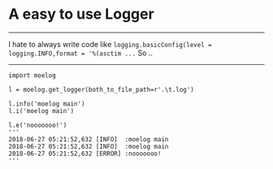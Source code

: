 # A easy to use Logger

---

I hate to always write code like `logging.basicConfig(level = logging.INFO,format = '%(asctim ...`
So ..

---

    import moelog

    l = moelog.get_logger(both_to_file_path=r'.\t.log')

    l.info('moelog main')
    l.i('moelog main')

    l.e('nooooooo!')
    '''
    2018-06-27 05:21:52,632 [INFO]  :moelog main
    2018-06-27 05:21:52,632 [INFO]  :moelog main
    2018-06-27 05:21:52,632 [ERROR] :nooooooo!
    '''